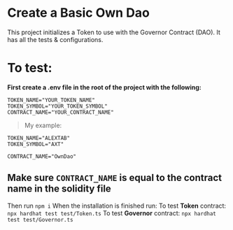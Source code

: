 # Create a Basic Own Dao

This project initializes a Token to use with the Governor Contract (DAO).
It has all the tests & configurations.

# To test:

**First create a .env file in the root of the project with the following:**
```
TOKEN_NAME="YOUR_TOKEN_NAME"
TOKEN_SYMBOL="YOUR_TOKEN_SYMBOL"
CONTRACT_NAME="YOUR_CONTRACT_NAME"
```
> My example:
```
TOKEN_NAME="ALEXTAB"
TOKEN_SYMBOL="AXT"

CONTRACT_NAME="OwnDao"
```
## Make sure `CONTRACT_NAME` is equal to the contract name in the solidity file

Then run `npm i`
When the installation is finished run:
To test **Token** contract: `npx hardhat test test/Token.ts`
To test **Governor** contract: `npx hardhat test test/Governor.ts`